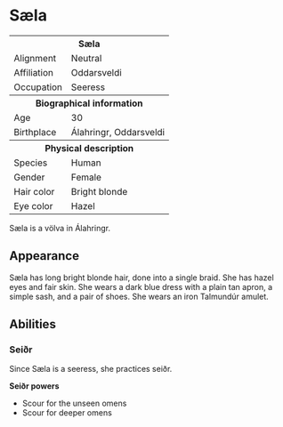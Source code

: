 # Sæla

<table><tbody>
	<tr> <th colspan=2>Sæla</th> </tr>
	<tr> <td>Alignment</td> <td>Neutral</td> </tr>
	<tr> <td>Affiliation</td> <td>Oddarsveldi</td> </tr>
	<tr> <td>Occupation</td> <td>Seeress</td> </tr>
	<tr> <th colspan=2>Biographical information</th> </tr>
	<tr> <td>Age</td> <td>30</td> </tr>
	<tr> <td>Birthplace</td> <td>Álahringr, Oddarsveldi</td> </tr>
	<tr> <th colspan=2>Physical description</th> </tr>
	<tr> <td>Species</td> <td>Human</td> </tr>
	<tr> <td>Gender</td> <td>Female</td> </tr>
	<tr> <td>Hair color</td> <td>Bright blonde</td> </tr>
	<tr> <td>Eye color</td> <td>Hazel</td> </tr>
</tbody></table>

Sæla is a völva in Álahringr.

## Appearance
Sæla has long bright blonde hair, done into a single braid. She has hazel eyes and fair skin. She wears a dark blue dress with a plain tan apron, a simple sash, and a pair of shoes. She wears an iron Talmundúr amulet.

## Abilities
### Seiðr
Since Sæla is a seeress, she practices seiðr.

**Seiðr powers**

 - Scour for the unseen omens
 - Scour for deeper omens
